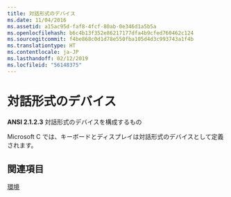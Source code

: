 ```yaml
---
title: 対話形式のデバイス
ms.date: 11/04/2016
ms.assetid: a15ac95d-faf8-4fcf-80ab-0e346d1a5b5a
ms.openlocfilehash: b6c4b13f352e86217177dfa4b9cfed760462c124
ms.sourcegitcommit: f4be868c0d1d78e550fba105d4d3c993743a1f4b
ms.translationtype: HT
ms.contentlocale: ja-JP
ms.lasthandoff: 02/12/2019
ms.locfileid: "56148375"
---
```

# <a name="interactive-devices"></a>対話形式のデバイス

**ANSI 2.1.2.3** 対話形式のデバイスを構成するもの

Microsoft C では、キーボードとディスプレイは対話形式のデバイスとして定義されます。

## <a name="see-also"></a>関連項目

[環境](../c-language/environment.md)
